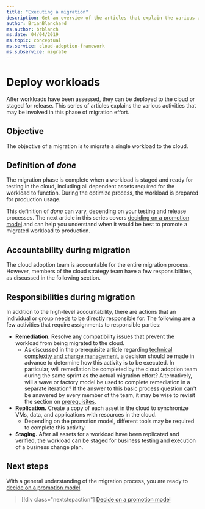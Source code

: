 ```yaml
---
title: "Executing a migration"
description: Get an overview of the articles that explain the various activities that may be involved in migrating a workload in Azure.
author: BrianBlanchard
ms.author: brblanch
ms.date: 04/04/2019
ms.topic: conceptual
ms.service: cloud-adoption-framework
ms.subservice: migrate
---
```


# Deploy workloads

After workloads have been assessed, they can be deployed to the cloud or staged for release. This series of articles explains the various activities that may be involved in this phase of migration effort.

## Objective

The objective of a migration is to migrate a single workload to the cloud.

## Definition of *done*

The migration phase is complete when a workload is staged and ready for testing in the cloud, including all dependent assets required for the workload to function. During the optimize process, the workload is prepared for production usage.

This definition of *done* can vary, depending on your testing and release processes. The next article in this series covers [deciding on a promotion model](./promotion-models.md) and can help you understand when it would be best to promote a migrated workload to production.

## Accountability during migration

The cloud adoption team is accountable for the entire migration process. However, members of the cloud strategy team have a few responsibilities, as discussed in the following section.

## Responsibilities during migration

In addition to the high-level accountability, there are actions that an individual or group needs to be directly responsible for. The following are a few activities that require assignments to responsible parties:

- **Remediation.** Resolve any compatibility issues that prevent the workload from being migrated to the cloud.
  - As discussed in the prerequisite article regarding [technical complexity and change management](../prerequisites/technical-complexity.md), a decision should be made in advance to determine how this activity is to be executed. In particular, will remediation be completed by the cloud adoption team during the same sprint as the actual migration effort? Alternatively, will a wave or factory model be used to complete remediation in a separate iteration? If the answer to this basic process question can't be answered by every member of the team, it may be wise to revisit the section on [prerequisites](../prerequisites/index.md).
- **Replication.** Create a copy of each asset in the cloud to synchronize VMs, data, and applications with resources in the cloud.
  - Depending on the promotion model, different tools may be required to complete this activity.
- **Staging.** After all assets for a workload have been replicated and verified, the workload can be staged for business testing and execution of a business change plan.

## Next steps

With a general understanding of the migration process, you are ready to [decide on a promotion model](./promotion-models.md).

> [!div class="nextstepaction"]
> [Decide on a promotion model](./promotion-models.md)
